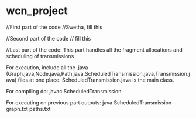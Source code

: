 # wcn_project

//First part of the code
//Swetha, fill this

//Second part of the code
// fill this

//Last part of the code:
This part handles all the fragment allocations and scheduling of transmissions

For execution, include all the .java (Graph.java,Node.java,Path.java,ScheduledTransmission.java,Transmission.java) files at one place.
ScheduledTransmission.java is the main class.

For compiling do:
  javac ScheduledTransmission 
  
For executing on previous part outputs:
  java ScheduledTransmission graph.txt paths.txt
